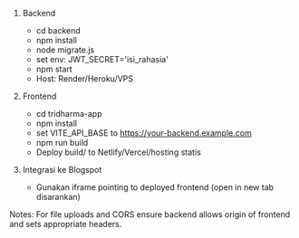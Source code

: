 1. Backend
   - cd backend
   - npm install
   - node migrate.js
   - set env: JWT_SECRET='isi_rahasia'
   - npm start
   - Host: Render/Heroku/VPS

2. Frontend
   - cd tridharma-app
   - npm install
   - set VITE_API_BASE to https://your-backend.example.com
   - npm run build
   - Deploy build/ to Netlify/Vercel/hosting statis

3. Integrasi ke Blogspot
   - Gunakan iframe pointing to deployed frontend (open in new tab disarankan)

Notes: For file uploads and CORS ensure backend allows origin of frontend and sets appropriate headers.
